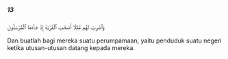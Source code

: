 ##### 13

<span class="ayah">وَٱضْرِبْ لَهُم مَّثَلًا أَصْحَٰبَ ٱلْقَرْيَةِ إِذْ جَآءَهَا ٱلْمُرْسَلُونَ</span>

<span class="ayah_translation">Dan buatlah bagi mereka suatu perumpamaan, yaitu penduduk suatu negeri ketika utusan-utusan datang kepada mereka.</span>
